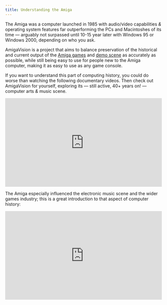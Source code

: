 ```yaml
---
title: Understanding the Amiga
---
```


The Amiga was a computer launched in 1985 with audio/video capabilities *&* operating system features far outperforming the PCs and Macintoshes of its time — arguably not surpassed until 10-15 year later with Windows 95 or Windows 2000, depending on who you ask.

AmigaVision is a project that aims to balance preservation of the historical and current output of the [Amiga games] and [demo scene] as accurately as possible, while still being easy to use for people new to the Amiga computer, making it as easy to use as any game console.

If you want to understand this part of computing history, you could do worse than watching the following documentary videos. Then check out AmigaVision for yourself, exploring its — still active, 40+ years on! — computer arts *&* music scene.

<iframe
  style="aspect-ratio: 16/9; width: 100%;"
  src="https://www.youtube.com/embed/zB_UZsJUbwQ"
  title="YouTube video player"
  frameborder="0"
  allow="accelerometer; autoplay; clipboard-write; encrypted-media; gyroscope; picture-in-picture; web-share" allowfullscreen
  >
</iframe>

The Amiga especially influenced the electronic music scene and the wider games industry; this is a great introduction to that aspect of computer history:

<iframe
  style="aspect-ratio: 16/9; width: 100%;"
  src="https://www.youtube.com/embed/roBkg-iPrbw"
  title="YouTube video player"
  frameborder="0"
  allow="accelerometer; autoplay; clipboard-write; encrypted-media; gyroscope; picture-in-picture; web-share" allowfullscreen
  >
</iframe>

[Amiga games]:https://lemonamiga.com
[Demo scene]:https://en.wikipedia.org/wiki/Demoscene
